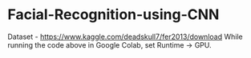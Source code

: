 # Facial-Recognition-using-CNN

Dataset - https://www.kaggle.com/deadskull7/fer2013/download
While running the code above in Google Colab, set Runtime -> GPU. 
